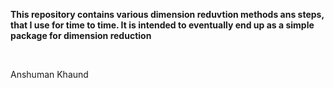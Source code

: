 
**This repository contains various dimension reduvtion methods ans steps, that I use for time to time. It is intended to eventually end up as a simple package for dimension reduction**

<br>

Anshuman Khaund

<br>
